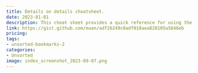 ```yaml
---
title: Details on details cheatsheet.
date: 2023-01-01
description: This cheat sheet provides a quick reference for using the HTML details and summary elements to create expandable content on web pages.
link: https://gist.github.com/muan/adf26249c0adf018aea828105a5846eb
pricing: 
tags: 
- unsorted-bookmarks-2 
categories: 
- Unsorted 
image: index_screenshot_2023-09-07.png
---
```

